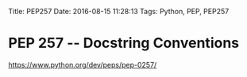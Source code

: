 Title: PEP257
Date: 2016-08-15 11:28:13
Tags: Python, PEP, PEP257



# PEP 257 -- Docstring Conventions

<https://www.python.org/dev/peps/pep-0257/>
